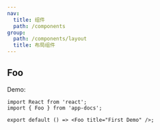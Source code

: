 ```yaml
---
nav:
  title: 组件
  path: /components
group:
  path: /components/layout
  title: 布局组件
---
```


## Foo

Demo:

```tsx
import React from 'react';
import { Foo } from 'app-docs';

export default () => <Foo title="First Demo" />;
```


<API></API>